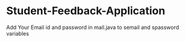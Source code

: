 # Student-Feedback-Application

Add Your Email id and password in mail.java to semail and spassword variables
